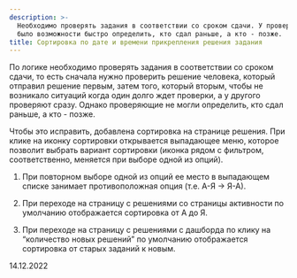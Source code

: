 ```yaml
---
description: >-
  Необходимо проверять задания в соответствии со сроком сдачи. У проверяющих не
  было возможности быстро определить, кто сдал раньше, а кто - позже.
title: Сортировка по дате и времени прикрепления решения задания
---
```


По логике необходимо проверять задания в соответствии со сроком сдачи, то есть сначала нужно проверить решение человека, который отправил решение первым, затем того, который вторым, чтобы не возникало ситуаций когда один долго ждет проверки, а у другого проверяют сразу. Однако проверяющие не могли определить, кто сдал раньше, а кто - позже.

Чтобы это исправить, добавлена сортировка на странице решения. При клике на иконку сортировки открывается выпадающее меню, которое позволит выбрать вариант сортировки (иконка рядом с фильтром, соответственно, меняется при выборе одной из опций).

1. При повторном выборе одной из опций ее место в выпадающем списке занимает противоположная опция (т.е. А-Я -> Я-А).

2. При переходе на страницу с решениями со страницы активности по умолчанию отображается сортировка от А до Я.

3. При переходе на страницу с решениями с дашборда по клику на “количество новых решений” по умолчанию отображается сортировка от старых заданий к новым.

14\.12.2022